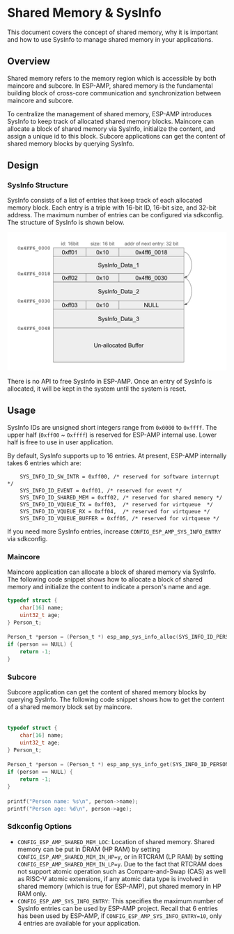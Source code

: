 # Shared Memory & SysInfo

This document covers the concept of shared memory, why it is important and how to use SysInfo to manage shared memory in your applications.

## Overview

Shared memory refers to the memory region which is accessible by both maincore and subcore. In ESP-AMP, shared memory is the fundamental building block of cross-core communication and synchronization between maincore and subcore.

To centralize the management of shared memory, ESP-AMP introduces SysInfo to keep track of allocated shared memory blocks. Maincore can allocate a block of shared memory via SysInfo, initialize the content, and assign a unique id to this block. Subcore applications can get the content of shared memory blocks by querying SysInfo.

## Design

### SysInfo Structure

SysInfo consists of a list of entries that keep track of each allocated memory block. Each entry is a triple with 16-bit ID, 16-bit size, and 32-bit address. The maximum number of entries can be configured via sdkconfig. The structure of SysInfo is shown below.

![SysInfo](./imgs/esp_amp_sys_info.png)

There is no API to free SysInfo in ESP-AMP. Once an entry of SysInfo is allocated, it will be kept in the system until the system is reset.

## Usage

SysInfo IDs are unsigned short integers range from `0x0000` to `0xffff`. The upper half (`0xff00` ~ `0xffff`) is reserved for ESP-AMP internal use. Lower half is free to use in user application. 

By default, SysInfo supports up to 16 entries. At present, ESP-AMP internally takes 6 entries which are:

``` shell
    SYS_INFO_ID_SW_INTR = 0xff00, /* reserved for software interrupt */
    SYS_INFO_ID_EVENT = 0xff01, /* reserved for event */
    SYS_INFO_ID_SHARED_MEM = 0xff02, /* reserved for shared memory */
    SYS_INFO_ID_VQUEUE_TX = 0xff03,  /* reserved for virtqueue  */
    SYS_INFO_ID_VQUEUE_RX = 0xff04,  /* reserved for virtqueue */
    SYS_INFO_ID_VQUEUE_BUFFER = 0xff05, /* reserved for virtqueue */
```

If you need more SysInfo entries, increase `CONFIG_ESP_AMP_SYS_INFO_ENTRY` via sdkconfig.

### Maincore

Maincore application can allocate a block of shared memory via SysInfo. The following code snippet shows how to allocate a block of shared memory and initialize the content to indicate a person's name and age.

``` c
typedef struct {
    char[16] name;
    uint32_t age;
} Person_t;

Person_t *person = (Person_t *) esp_amp_sys_info_alloc(SYS_INFO_ID_PERSON_1, sizeof(Person_t));
if (person == NULL) {
    return -1;
}
```

### Subcore

Subcore application can get the content of shared memory blocks by querying SysInfo. The following code snippet shows how to get the content of a shared memory block set by maincore.

``` c

typedef struct {
    char[16] name;
    uint32_t age;
} Person_t;

Person_t *person = (Person_t *) esp_amp_sys_info_get(SYS_INFO_ID_PERSON_1, NULL);
if (person == NULL) {
    return -1;
}

printf("Person name: %s\n", person->name);
printf("Person age: %d\n", person->age);

```

### Sdkconfig Options

* `CONFIG_ESP_AMP_SHARED_MEM_LOC`: Location of shared memory. Shared memory can be put in DRAM (HP RAM) by setting `CONFIG_ESP_AMP_SHARED_MEM_IN_HP=y`, or in RTCRAM (LP RAM) by setting `CONFIG_ESP_AMP_SHARED_MEM_IN_LP=y`. Due to the fact that RTCRAM does not support atomic operation such as Compare-and-Swap (CAS) as well as RISC-V atomic extensions, if any atomic data type is involved in shared memory (which is true for ESP-AMP), put shared memory in HP RAM only.
* `CONFIG_ESP_AMP_SYS_INFO_ENTRY`: This specifies the maximum number of SysInfo entries can be used by ESP-AMP project. Recall that 6 entries has been used by ESP-AMP, if `CONFIG_ESP_AMP_SYS_INFO_ENTRY=10`, only 4 entries are available for your application.

